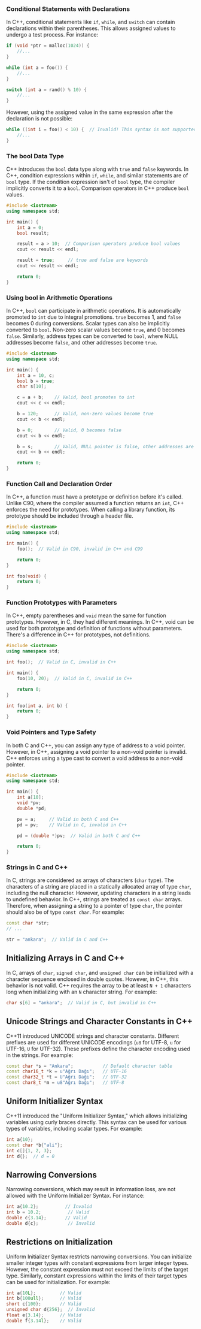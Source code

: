 ### Conditional Statements with Declarations

In C++, conditional statements like `if`, `while`, and `switch` can contain declarations within their parentheses. This allows assigned values to undergo a test process. For instance:

```cpp
if (void *ptr = malloc(1024)) {
    //...
}

while (int a = foo()) {
    //...
}

switch (int a = rand() % 10) {
    //...
}

```

However, using the assigned value in the same expression after the declaration is not possible:

```cpp
while ((int i = foo() < 10) {  // Invalid! This syntax is not supported
    //...
}

```

### The bool Data Type

C++ introduces the `bool` data type along with `true` and `false` keywords. In C++, condition expressions within `if`, `while`, and similar statements are of `bool` type. If the condition expression isn't of `bool` type, the compiler implicitly converts it to a `bool`. Comparison operators in C++ produce `bool` values.

```cpp
#include <iostream>
using namespace std;

int main() {
    int a = 0;
    bool result;

    result = a > 10;  // Comparison operators produce bool values
    cout << result << endl;

    result = true;     // true and false are keywords
    cout << result << endl;

    return 0;
}

```

### Using bool in Arithmetic Operations

In C++, `bool` can participate in arithmetic operations. It is automatically promoted to `int` due to integral promotions. `true` becomes 1, and `false` becomes 0 during conversions. Scalar types can also be implicitly converted to `bool`. Non-zero scalar values become `true`, and 0 becomes `false`. Similarly, address types can be converted to `bool`, where NULL addresses become `false`, and other addresses become `true`.

```cpp
#include <iostream>
using namespace std;

int main() {
    int a = 10, c;
    bool b = true;
    char s[10];

    c = a + b;    // Valid, bool promotes to int
    cout << c << endl;

    b = 120;      // Valid, non-zero values become true
    cout << b << endl;

    b = 0;        // Valid, 0 becomes false
    cout << b << endl;

    b = s;        // Valid, NULL pointer is false, other addresses are true
    cout << b << endl;

    return 0;
}

```

### Function Call and Declaration Order

In C++, a function must have a prototype or definition before it's called. Unlike C90, where the compiler assumed a function returns an `int`, C++ enforces the need for prototypes. When calling a library function, its prototype should be included through a header file.

```cpp
#include <iostream>
using namespace std;

int main() {
    foo();  // Valid in C90, invalid in C++ and C99

    return 0;
}

int foo(void) {
    return 0;
}

```

### Function Prototypes with Parameters

In C++, empty parentheses and `void` mean the same for function prototypes. However, in C, they had different meanings. In C++, void can be used for both prototype and definition of functions without parameters. There's a difference in C++ for prototypes, not definitions.

```cpp
#include <iostream>
using namespace std;

int foo();  // Valid in C, invalid in C++

int main() {
    foo(10, 20);  // Valid in C, invalid in C++

    return 0;
}

int foo(int a, int b) {
    return 0;
}

```

### Void Pointers and Type Safety

In both C and C++, you can assign any type of address to a void pointer. However, in C++, assigning a void pointer to a non-void pointer is invalid. C++ enforces using a type cast to convert a void address to a non-void pointer.

```cpp
#include <iostream>
using namespace std;

int main() {
    int a[10];
    void *pv;
    double *pd;

    pv = a;     // Valid in both C and C++
    pd = pv;    // Valid in C, invalid in C++

    pd = (double *)pv;  // Valid in both C and C++

    return 0;
}

```

### Strings in C and C++

In C, strings are considered as arrays of characters (`char` type). The characters of a string are placed in a statically allocated array of type `char`, including the null character. However, updating characters in a string leads to undefined behavior. In C++, strings are treated as `const char` arrays. Therefore, when assigning a string to a pointer of type `char`, the pointer should also be of type `const char`. For example:

```cpp
const char *str;
// ...

str = "ankara";  // Valid in C and C++

```

## Initializing Arrays in C and C++

In C, arrays of `char`, `signed char`, and `unsigned char` can be initialized with a character sequence enclosed in double quotes. However, in C++, this behavior is not valid. C++ requires the array to be at least `N + 1` characters long when initializing with an `N` character string. For example:

```cpp
char s[6] = "ankara";  // Valid in C, but invalid in C++

```

## Unicode Strings and Character Constants in C++

C++11 introduced UNICODE strings and character constants. Different prefixes are used for different UNICODE encodings (`u8` for UTF-8, `u` for UTF-16, `U` for UTF-32). These prefixes define the character encoding used in the strings. For example:

```cpp
const char *s = "Ankara";           // Default character table
const char16_t *k = u"Ağrı Dağı";   // UTF-16
const char32_t *t = U"Ağrı Dağı";   // UTF-32
const char8_t *m = u8"Ağrı Dağı";   // UTF-8

```

## Uniform Initializer Syntax

C++11 introduced the "Uniform Initializer Syntax," which allows initializing variables using curly braces directly. This syntax can be used for various types of variables, including scalar types. For example:

```cpp
int a{10};
const char *b{"ali"};
int c[]{1, 2, 3};
int d{};  // d = 0

```

## Narrowing Conversions

Narrowing conversions, which may result in information loss, are not allowed with the Uniform Initializer Syntax. For instance:

```cpp
int a{10.2};          // Invalid
int b = 10.2;          // Valid
double c{3.14};       // Valid
double d{c};           // Invalid

```

## Restrictions on Initialization

Uniform Initializer Syntax restricts narrowing conversions. You can initialize smaller integer types with constant expressions from larger integer types. However, the constant expression must not exceed the limits of the target type. Similarly, constant expressions within the limits of their target types can be used for initialization. For example:

```cpp
int a{10L};         // Valid
int b{100ull};      // Valid
short c{100};       // Valid
unsigned char d{256};  // Invalid
float e{3.14};      // Valid
double f{3.14l};    // Valid

```